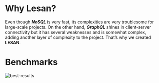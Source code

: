 # Why **Lesan**?

Even though _**NoSQL**_ is very fast, its complexities are very troublesome for large-scale projects. On the other hand, _**GraphQL**_ shines in client-server connectivity but it has several weaknesses and is somewhat complex, adding another layer of complexity to the project. That’s why we created **LESAN**.

# Benchmarks

![best-results](https://github.com/MiaadTeam/benchmark/assets/6236123/4146e561-55a3-4fd0-a6bb-61a37bb37532)  

<svg fill="none" viewBox="0 0 700 300" width="700" height="300" xmlns="http://www.w3.org/2000/svg">
  <foreignObject width="100%" height="100%">
    <div xmlns="http://www.w3.org/1999/xhtml">
      <style>
      .animation-container {
        display: flex;
        flex-direction: column;
        gap: 0.5rem;
        font-size: 1.25rem !important;
        margin-bottom: 4rem;
      }

      .animation-item {
        display: flex;
      }

      .animation-item .title {
        width: 16rem;
      }

      .animation-item .details {
        width: calc(100% - 16rem);
        position: relative;
      }

      .animation-item .details .chart {
        display: inline-block;
        height: 100%;
        background-color: #ffb454;
      }

      .animation-item .details .time {
        position: absolute;
        left: 0;
      }

      .animation-item.lesan {
      	font-size: 1.4rem;
      	font-style: italic;
      	font-weight: bold;
      }

      .animation-item.lesan .details .time {
        left : 1%;
      }

      .animation-item.prisma-postgres .details .time {
        animation: prisma-postgres-time 1649ms linear forwards;
      }

      .animation-item.prisma-postgres-graphql .details .time {
        animation: prisma-postgres-graphql-time 1973ms linear forwards;
      }

      .animation-item.mongoose-no-sort .details .time {
        animation: mongoose-no-sort-time 5896ms linear forwards;
      }

      .animation-item.mongoose-sort .details .time {
        animation: mongoose-sort-time 94106ms linear forwards;
      }

      .animation-item.lesan .details .chart {
        width: 0.130%;
        animation: lesan 130ms linear forwards;
      }

      .animation-item.prisma-postgres .details .chart {
        width: 1.649%;
        animation: prisma-postgres 1649ms linear forwards;
      }

      .animation-item.prisma-postgres-graphql .details .chart {
        width: 1.973%;
        animation: prisma-postgres-graphql 1973ms linear forwards;
      }

      .animation-item.mongoose-no-sort .details .chart {
        width: 5.896%;
        animation: mongoose-no-sort 5896ms linear forwards;
      }

      .animation-item.mongoose-sort .details {
        position: relative;
        display: flex;
      }

      .animation-item.mongoose-sort .details .chart {
        width: 100%;
        animation: mongoose-sort 94106ms linear forwards;
      }

      .animation-item.mongoose-sort .details .line {
        position: absolute;
        transform: translateX(-100%);
        bottom: 0;
        width: 1px;
        height: 12rem;
        background-color: #ffb454;
        animation: line-bar 94106ms linear forwards;
      }

      .animation-item.mongoose-sort .details .line::after {
        position: absolute;
        top: 0;
        transform: translateY(-100%);
        left: -0.4rem;
        content: counter(count) "s";
        animation: line-bar 94106ms linear forwards;
        animation: counter 94106ms linear forwards;
      }

      @keyframes prisma-postgres-time {
        0% {
          left: 0;
        }
        100% {
          left: 2.4%;
        }
      }

      @keyframes prisma-postgres-graphql-time {
        0% {
          left: 0;
        }
        100% {
          left: 2.7%;
        }
      }

      @keyframes mongoose-no-sort-time {
        0% {
          left: 0;
        }
        100% {
          left: 7%;
        }
      }

      @keyframes mongoose-sort-time {
        0% {
          left: 0;
        }
        100% {
          left: 100%;
        }
      }
      /* the counter animation */
      @keyframes counter {
        0% {
          content: "0s";
        }

        1.06% {
          content: "1s";
        }

        2.13% {
          content: "2s";
        }

        3.19% {
          content: "3s";
        }

        4.25% {
          content: "4s";
        }

        5.31% {
          content: "5s";
        }

        6.38% {
          content: "6s";
        }

        7.44% {
          content: "7s";
        }

        8.5% {
          content: "8s";
        }

        9.56% {
          content: "9s";
        }

        10.63% {
          content: "10s";
        }

        11.69% {
          content: "11s";
        }

        12.75% {
          content: "12s";
        }

        13.81% {
          content: "13s";
        }

        14.88% {
          content: "14s";
        }

        15.94% {
          content: "15s";
        }

        17% {
          content: "16s";
        }

        18.06% {
          content: "17s";
        }

        19.13% {
          content: "18s";
        }

        20.19% {
          content: "19s";
        }

        21.25% {
          content: "20s";
        }

        22.32% {
          content: "21s";
        }

        23.38% {
          content: "22s";
        }

        24.44% {
          content: "23s";
        }

        25.5% {
          content: "24s";
        }

        26.57% {
          content: "25s";
        }

        27.63% {
          content: "26s";
        }

        28.69% {
          content: "27s";
        }

        29.75% {
          content: "28s";
        }

        30.82% {
          content: "29s";
        }

        31.88% {
          content: "30s";
        }

        32.94% {
          content: "31s";
        }

        34% {
          content: "32s";
        }

        35.07% {
          content: "33s";
        }

        36.13% {
          content: "34s";
        }

        37.19% {
          content: "35s";
        }

        38.25% {
          content: "36s";
        }

        39.32% {
          content: "37s";
        }

        40.38% {
          content: "38s";
        }

        41.44% {
          content: "39s";
        }

        42.51% {
          content: "40s";
        }

        43.57% {
          content: "41s";
        }

        44.63% {
          content: "42s";
        }

        45.69% {
          content: "43s";
        }

        46.76% {
          content: "44s";
        }

        47.82% {
          content: "45s";
        }

        48.88% {
          content: "46s";
        }

        49.94% {
          content: "47s";
        }

        51.01% {
          content: "48s";
        }

        52.07% {
          content: "49s";
        }

        53.13% {
          content: "50s";
        }

        54.19% {
          content: "51s";
        }

        55.26% {
          content: "52s";
        }

        56.32% {
          content: "53s";
        }

        57.38% {
          content: "54s";
        }

        58.44% {
          content: "55s";
        }

        59.51% {
          content: "56s";
        }

        60.57% {
          content: "57s";
        }

        61.63% {
          content: "58s";
        }

        62.7% {
          content: "59s";
        }

        63.76% {
          content: "60s";
        }

        64.82% {
          content: "61s";
        }

        65.88% {
          content: "62s";
        }

        66.95% {
          content: "63s";
        }

        68.01% {
          content: "64s";
        }

        69.07% {
          content: "65s";
        }

        70.13% {
          content: "66s";
        }

        71.2% {
          content: "67s";
        }

        72.26% {
          content: "68s";
        }

        73.32% {
          content: "69s";
        }

        74.38% {
          content: "70s";
        }

        75.45% {
          content: "71s";
        }

        76.51% {
          content: "72s";
        }

        77.57% {
          content: "73s";
        }

        78.63% {
          content: "74s";
        }

        79.7% {
          content: "75s";
        }

        80.76% {
          content: "76s";
        }

        81.82% {
          content: "77s";
        }

        82.89% {
          content: "78s";
        }

        83.95% {
          content: "79s";
        }

        85.01% {
          content: "80s";
        }

        86.07% {
          content: "81s";
        }

        87.14% {
          content: "82s";
        }

        88.2% {
          content: "83s";
        }

        89.26% {
          content: "84s";
        }

        90.32% {
          content: "85s";
        }

        91.39% {
          content: "86s";
        }

        92.45% {
          content: "87s";
        }

        93.51% {
          content: "88s";
        }

        94.57% {
          content: "89s";
        }

        95.64% {
          content: "90s";
        }

        96.7% {
          content: "91s";
        }

        97.76% {
          content: "92s";
        }

        98.82% {
          content: "93s";
        }

        100% {
          content: "94.106s";
        }
      }

      /* the line-bar animation */
      @keyframes line-bar {
        from {
          left: 0;
        }

        to {
          left: 100%;
        }
      }

      /* chart animations */
      @keyframes lesan {
        from {
          width: 0;
        }

        to {
          width: 0.130%;
        }
      }

      @keyframes prisma-postgres {
        from {
          width: 0;
        }

        to {
          width: 1.649%;
        }
      }

      @keyframes prisma-postgres-graphql {
        from {
          width: 0;
        }

        to {
          width: 1.973%;
        }
      }

      @keyframes mongoose-no-sort {
        from {
          width: 0;
        }

        to {
          width: 5.896%;
        }
      }

      @keyframes mongoose-sort {
        from {
          width: 0;
        }

        to {
          width: 100%;
        }
      }
      </style>

      <div class="animation-container">
        <section class="animation-item lesan">
          <span class="title">Lesan</span>
          <div class="details">
            <span class="chart"></span>
            <span class="time">0.130s</span>
          </div>
        </section>
        <section class="animation-item prisma-postgres">
          <span class="title">Prisma Postgres</span>
          <div class="details">
            <span class="chart"></span>
            <span class="time">1.649s</span>
          </div>
        </section>
        <section class="animation-item prisma-postgres-graphql">
          <span class="title">Prisma Postgres GraphQL</span>
          <div class="details">
            <span class="chart"></span>
            <span class="time">1.973s</span>
          </div>
        </section>
        <section class="animation-item mongoose-no-sort">
          <span class="title">Mongoose Not Sort</span>
          <div class="details">
            <span class="chart"></span>
            <span class="time">5.896s</span>
          </div>
        </section>
        <section class="animation-item mongoose-sort">
          <span class="title">Mongoose Sort</span>
          <div class="details">
            <span class="line"></span>
            <span class="chart"></span>
            <span class="time">94.106s</span>
          </div>
        </section>
      </div>
    </div>
  </foreignObject>
</svg>
 
 We use this formula to calculate the difference : (B - A) ÷ A * 100  
 As you see on the chart:
 - [Lesan](https://github.com/MiaadTeam/lesan) return data to client `1168%` faster than the `prisma-express-rest`. Which uses `postgres` as a database.
 - [Lesan](https://github.com/MiaadTeam/lesan) return data to client `1417%` faster than the `prisma-express-graphql`. Which uses `postgres` as a database.
 - [Lesan](https://github.com/MiaadTeam/lesan) return data to client `4435%` faster than the `mongoose-express-rest` (Note that we did not sort in this query)
 - [Lesan](https://github.com/MiaadTeam/lesan) return data to client `72289%` faster than the `mongo-express-rest` (Note that we did not sort in this query)
 - [Lesan](https://github.com/MiaadTeam/lesan) return data to client `298971%` faster than the `mongoose-express-rest` (used sortby)

**Maybe we created the most performant framework in the world!** [see more detailed benchmark](https://github.com/MiaadTeam/benchmark)

# Documantation
  - [Introduction](https://miaadteam.github.io/lesan/introduction.html)
  - [Installation](https://miaadteam.github.io/lesan/installation.html)
  - [Getting start](https://miaadteam.github.io/lesan/getting_start.html)
  - [Mannage relations](https://miaadteam.github.io/lesan/mannage_relations.html)
  - [Other functions](https://miaadteam.github.io/lesan/other_functions.html)
  - [Playground](https://miaadteam.github.io/lesan/playground.html)
  - [Folder Structure](https://miaadteam.github.io/lesan/folder_structure.html)
  - [Microservice or Monolithic](https://miaadteam.github.io/lesan/microservice-monolithic.html)
  - [Manage replica](https://miaadteam.github.io/lesan/manage_replica.html)

# A little trip
### Look below code:

Create a file called `mod.ts` and paste the code below into it:

```typescript
import {
  ActFn,
  Document,
  Filter,
  lesan,
  MongoClient,
  number,
  object,
  ObjectId,
  optional,
  size,
  string,
} from "https://deno.land/x/lesan@vx.x.x/mod.ts"; // Please replace `x.x.x` with the latest version in [releases](https://github.com/MiaadTeam/lesan/releases)

const coreApp = lesan();

const client = await new MongoClient("mongodb://127.0.0.1:27017/").connect();

const db = client.db("civil");

coreApp.odm.setDb(db);

// ================== MODEL SECTION ==================
// ------------------ Country Model ------------------
const countryPure = {
  name: string(),
  population: number(),
  abb: string(),
};
const countryRelations = {};
const countries = coreApp.odm.newModel(
  "country",
  countryPure,
  countryRelations,
);

// ------------------ User Model ------------------
const userPure = {
  name: string(),
  age: number(),
};
const users = coreApp.odm.newModel("user", userPure, {
  country: {
    optional: false,
    schemaName: "country",
    type: "single",
    relatedRelations: {
      users: {
        type: "multiple",
        limit: 50,
        sort: {
          field: "_id",
          order: "desc",
        },
      },
    },
  },
});

// ================== FUNCTIONS SECTION ==================
// ------------------ Country Founctions ------------------
// ------------------ Add Country ------------------
const addCountryValidator = () => {
  return object({
    set: object(countryPure),
    get: coreApp.schemas.selectStruct("country", { users: 1 }),
  });
};

const addCountry: ActFn = async (body) => {
  const { name, population, abb } = body.details.set;
  return await countries.insertOne({
    doc: {
      name,
      population,
      abb,
    },
    projection: body.details.get,
  });
};

coreApp.acts.setAct({
  schema: "country",
  actName: "addCountry",
  validator: addCountryValidator(),
  fn: addCountry,
});

// ------------------ Get Countries  ------------------
const getCountriesValidator = () => {
  return object({
    set: object({
      page: number(),
      limit: number(),
    }),
    get: coreApp.schemas.selectStruct("country", 1),
  });
};

const getCountries: ActFn = async (body) => {
  let {
    set: { page, limit },
    get,
  } = body.details;

  page = page || 1;
  limit = limit || 50;
  const skip = limit * (page - 1);

  return await countries
    .find({ projection: get, filters: {} })
    .skip(skip)
    .limit(limit)
    .toArray();
};

coreApp.acts.setAct({
  schema: "country",
  actName: "getCountries",
  validator: getCountriesValidator(),
  fn: getCountries,
});

// ------------------ User Founctions ------------------
// --------------------- Add User ----------------------
const addUserValidator = () => {
  return object({
    set: object({
      ...userPure,
      country: string(),
    }),
    get: coreApp.schemas.selectStruct("user", 1),
  });
};
const addUser: ActFn = async (body) => {
  const { country, name, age } = body.details.set;

  return await users.insertOne({
    doc: { name, age },
    projection: body.details.get,
    relations: {
      country: {
        _ids: new ObjectId(country),
        relatedRelations: {
          users: true,
        },
      },
    },
  });
};

coreApp.acts.setAct({
  schema: "user",
  actName: "addUser",
  validator: addUserValidator(),
  fn: addUser,
});

// --------------------- Get Users ----------------------
const getUsersValidator = () => {
  return object({
    set: object({
      page: number(),
      take: number(),
      countryId: optional(size(string(), 24)),
    }),
    get: coreApp.schemas.selectStruct("user", { country: 1 }),
  });
};
const getUsers: ActFn = async (body) => {
  let {
    set: {
      page,
      limit,
      countryId,
    },
    get,
  } = body.details;

  page = page || 1;
  limit = limit || 50;
  const skip = limit * (page - 1);
  const filters: Filter<Document> = {};
  countryId && (filters["country._id"] = new ObjectId(countryId));

  return await users
    .find({ projection: get, filters })
    .skip(skip)
    .limit(limit)
    .toArray();
};

coreApp.acts.setAct({
  schema: "user",
  actName: "getUsers",
  validator: getUsersValidator(),
  fn: getUsers,
});

// ================== RUM SECTION ==================
coreApp.runServer({ port: 1366, typeGeneration: false, playground: true });
```

> Please replace `x.x.x` in the import link with the latest version in [releases](https://github.com/MiaadTeam/lesan/releases)

Now run this command in the terminal:

```bash
deno run -A mod.ts
```

You should see this messsage:

```bash
HTTP webserver running.
please send a post request to http://localhost:1366/lesan
you can visit playground on http://localhost:1366/playground

Listening on http://localhost:1366/
```

Now you can visit the playground at `http://localhost:1366/playground` and send requests to the server for `addCountry`, `addUser`, and `getUsers`.
<img width="1672" alt="Screen Shot 1402-04-26 at 20 47 05" src="https://github.com/MiaadTeam/lesan/assets/6236123/7edb3be1-6180-4f3e-b00c-161aa2c3c8cd">

alternativly you can send post request to `http://localhost:1366/lesan` with `postman` include the following in JSON format inside the body in order to retrieve the desired data:

```JSON
{
  "service": "main",
  "model": "country",
  "act": "addCountry",
  "details": {
    "set": {
      "name": "Iran",
      "population": 85000000,
      "abb": "IR"
    },
    "get": {
      "_id": 1,
      "name": 1,
      "population": 1,
      "abb": 1
    }
  }
}
```

![Screen Shot 1402-04-25 at 18 24 16](https://github.com/MiaadTeam/lesan/assets/6236123/7e9c7c93-cf08-4120-9c44-df93475c108f)

We handle all relationships between the data and `embed` everything. You can also control the level of penetration into the `action get` depth. On the `client-side`, you can describe what you want and get back exactly what you described.
